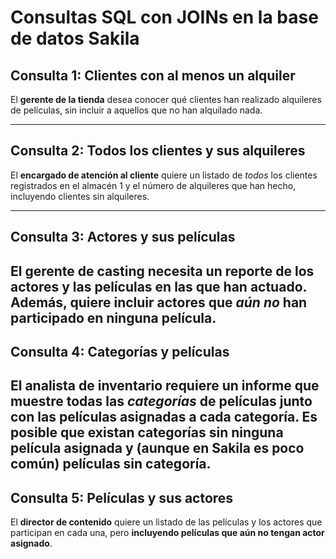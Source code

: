 # Consultas SQL con JOINs en la base de datos Sakila

## Consulta 1: Clientes con al menos un alquiler
El **gerente de la tienda** desea conocer qué clientes han realizado alquileres de películas, sin incluir a aquellos que no han alquilado nada. 



---

## Consulta 2: Todos los clientes y sus alquileres
El **encargado de atención al cliente** quiere un listado de *todos* los clientes registrados en el almacén 1 y el número de alquileres que han hecho, incluyendo clientes sin alquileres. 


---

## Consulta 3: Actores y sus películas
El **gerente de casting** necesita un reporte de los actores y las películas en las que han actuado. Además, quiere incluir actores que *aún no* han participado en ninguna película. 
---

## Consulta 4: Categorías y películas
El **analista de inventario** requiere un informe que muestre todas las *categorías* de películas junto con las películas asignadas a cada categoría. Es posible que existan categorías sin ninguna película asignada y (aunque en Sakila es poco común) películas sin categoría. 
---

## Consulta 5: Películas y sus actores 
El **director de contenido** quiere un listado de las películas y los actores que participan en cada una, pero **incluyendo películas que aún no tengan actor asignado**. 
